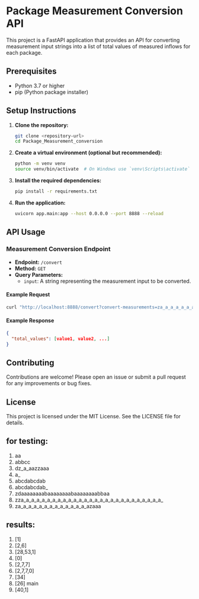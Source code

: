 # Package Measurement Conversion API

This project is a FastAPI application that provides an API for converting measurement input strings into a list of total values of measured inflows for each package.

## Prerequisites

- Python 3.7 or higher
- pip (Python package installer)

## Setup Instructions

1. **Clone the repository:**
   ```bash
   git clone <repository-url>
   cd Package_Measurement_conversion
   ```

2. **Create a virtual environment (optional but recommended):**
   ```bash
   python -m venv venv
   source venv/bin/activate  # On Windows use `venv\Scripts\activate`
   ```

3. **Install the required dependencies:**
   ```bash
   pip install -r requirements.txt
   ```

4. **Run the application:**
   ```bash
   uvicorn app.main:app --host 0.0.0.0 --port 8888 --reload
   ```

## API Usage

### Measurement Conversion Endpoint

- **Endpoint:** `/convert`
- **Method:** `GET`
- **Query Parameters:**
  - `input`: A string representing the measurement input to be converted.

#### Example Request

```bash
curl "http://localhost:8888/convert?convert-measurements=za_a_a_a_a_a_a_a_a_a_a_a_a_azaaa"
```

#### Example Response

```json
{
  "total_values": [value1, value2, ...]
}
```

## Contributing

Contributions are welcome! Please open an issue or submit a pull request for any improvements or bug fixes.

## License

This project is licensed under the MIT License. See the LICENSE file for details.

## for testing:
1) aa
2) abbcc
3) dz_a_aazzaaa 
4) a_
5) abcdabcdab
6) abcdabcdab_
7) zdaaaaaaaabaaaaaaaabaaaaaaaabbaa
8) zza_a_a_a_a_a_a_a_a_a_a_a_a_a_a_a_a_a_a_a_a_a_a_a_a_a_a_ 
9) za_a_a_a_a_a_a_a_a_a_a_a_a_azaaa

## results:
1) [1]
2) [2,6]
3) [28,53,1] 
4) [0]
5) [2,7,7]
6) [2,7,7,0]
7) [34]
8) [26] main
9) [40,1]